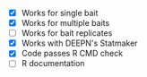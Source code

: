 - [x] Works for single bait
- [x] Works for multiple baits
- [ ] Works for bait replicates
- [x] Works with DEEPN's Statmaker
- [x] Code passes R CMD check
- [ ] R documentation
